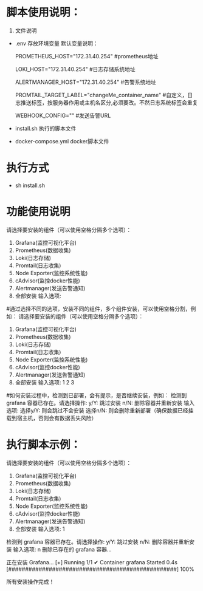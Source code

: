 # 脚本使用说明：
1. 文件说明
* .env
  存放环境变量
  默认变量说明：
  
  PROMETHEUS_HOST="172.31.40.254"  #prometheus地址
  
  LOKI_HOST="172.31.40.254"  #日志存储系统地址
  
  ALERTMANAGER_HOST="172.31.40.254"  #告警系统地址
  
  PROMTAIL_TARGET_LABEL="changeMe_container_name"  #自定义，日志推送标签，按服务器作用或主机名区分,必须要改。不然日志系统标签会重复
  
  WEBHOOK_CONFIG=""  #发送告警URL
  
* install.sh
  执行的脚本文件
  
* docker-compose.yml
  docker脚本文件
  
# 执行方式
* sh install.sh

# 功能使用说明
请选择要安装的组件（可以使用空格分隔多个选项）：
1. Grafana(监控可视化平台)
2. Prometheus(数据收集)
3. Loki(日志存储)
4. Promtail(日志收集)
5. Node Exporter(监控系统性能)
6. cAdvisor(监控docker性能)
7. Alertmanager(发送告警通知)
0. 全部安装
输入选项: 

#通过选择不同的选项，安装不同的组件，多个组件安装，可以使用空格分割，例如：
请选择要安装的组件（可以使用空格分隔多个选项）：
1. Grafana(监控可视化平台)
2. Prometheus(数据收集)
3. Loki(日志存储)
4. Promtail(日志收集)
5. Node Exporter(监控系统性能)
6. cAdvisor(监控docker性能)
7. Alertmanager(发送告警通知)
0. 全部安装
输入选项: 1 2 3

#如何安装过程中，检测到已部署，会有提示，是否继续安装，例如：
检测到 grafana 容器已存在。请选择操作:
y/Y: 跳过安装
n/N: 删除容器并重新安装
输入选项: 
选择y/Y: 则会跳过不会安装
选择n/N: 则会删除重新部署（确保数据已经挂载到宿主机，否则会有数据丢失风险）


# 执行脚本示例：
请选择要安装的组件（可以使用空格分隔多个选项）：
1. Grafana(监控可视化平台)
2. Prometheus(数据收集)
3. Loki(日志存储)
4. Promtail(日志收集)
5. Node Exporter(监控系统性能)
6. cAdvisor(监控docker性能)
7. Alertmanager(发送告警通知)
0. 全部安装
输入选项: 1

检测到 grafana 容器已存在。请选择操作:
y/Y: 跳过安装
n/N: 删除容器并重新安装
输入选项: n
删除已存在的 grafana 容器...


正在安装 Grafana...
[+] Running 1/1
 ✔ Container grafana  Started                                                                                                                                                      0.4s 
[##################################################] 100%

所有安装操作完成！
